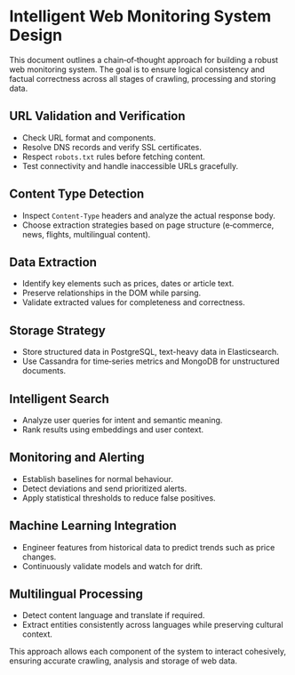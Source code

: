 # Intelligent Web Monitoring System Design

This document outlines a chain‑of‑thought approach for building a robust web monitoring system. The goal is to ensure logical consistency and factual correctness across all stages of crawling, processing and storing data.

## URL Validation and Verification
- Check URL format and components.
- Resolve DNS records and verify SSL certificates.
- Respect `robots.txt` rules before fetching content.
- Test connectivity and handle inaccessible URLs gracefully.

## Content Type Detection
- Inspect `Content-Type` headers and analyze the actual response body.
- Choose extraction strategies based on page structure (e‑commerce, news, flights, multilingual content).

## Data Extraction
- Identify key elements such as prices, dates or article text.
- Preserve relationships in the DOM while parsing.
- Validate extracted values for completeness and correctness.

## Storage Strategy
- Store structured data in PostgreSQL, text-heavy data in Elasticsearch.
- Use Cassandra for time‑series metrics and MongoDB for unstructured documents.

## Intelligent Search
- Analyze user queries for intent and semantic meaning.
- Rank results using embeddings and user context.

## Monitoring and Alerting
- Establish baselines for normal behaviour.
- Detect deviations and send prioritized alerts.
- Apply statistical thresholds to reduce false positives.

## Machine Learning Integration
- Engineer features from historical data to predict trends such as price changes.
- Continuously validate models and watch for drift.

## Multilingual Processing
- Detect content language and translate if required.
- Extract entities consistently across languages while preserving cultural context.

This approach allows each component of the system to interact cohesively, ensuring accurate crawling, analysis and storage of web data.
